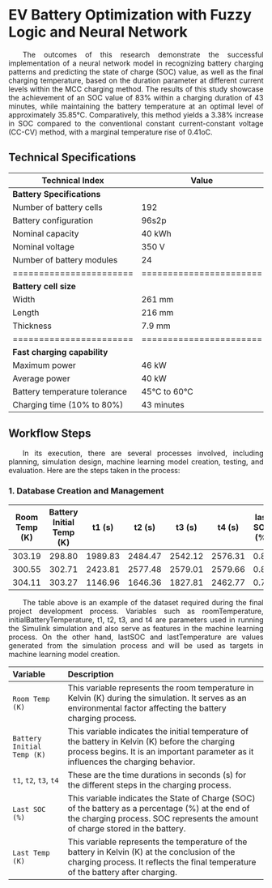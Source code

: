 # **EV Battery Optimization with Fuzzy Logic and Neural Network**

<p align="justify">
&emsp;&emsp;The outcomes of this research demonstrate the successful implementation of a neural network model in recognizing battery charging patterns and predicting the state of charge (SOC) value, as well as the final charging temperature, based on the duration parameter at different current levels within the MCC charging method. The results of this study showcase the achievement of an SOC value of 83% within a charging duration of 43 minutes, while maintaining the battery temperature at an optimal level of approximately 35.85°C. Comparatively, this method yields a 3.38% increase in SOC compared to the conventional constant current-constant voltage (CC-CV) method, with a marginal temperature rise of 0.41oC.
</p>

## **Technical Specifications**
<div align="center">
  
| Technical Index | Value |
|-----------------|-------|
| **Battery Specifications** |
| Number of battery cells | 192 |
| Battery configuration | 96s2p |
| Nominal capacity | 40 kWh |
| Nominal voltage | 350 V |
| Number of battery modules | 24 |
|=======================|=======================|
| **Battery cell size** |
| Width | 261 mm |
| Length | 216 mm |
| Thickness | 7.9 mm |
|=======================|=======================|
| **Fast charging capability** |
| Maximum power | 46 kW |
| Average power | 40 kW |
| Battery temperature tolerance | 45°C to 60°C |
| Charging time (10% to 80%) | 43 minutes |
  
</div>

## **Workflow Steps**
<p align="justify">
&emsp;&emsp;In its execution, there are several processes involved, including planning, simulation design, machine learning model creation, testing, and evaluation. Here are the steps taken in the process:
</p>

### **1. Database Creation and Management**

| Room Temp (K) | Battery Initial Temp (K) | t1 (s) | t2 (s) | t3 (s) | t4 (s) | last SOC (%) | last Temp (K) |
|:-:|:-:|:-:|:-:|:-:|:-:|:-:|:-:|
| 303.19 | 298.80 | 1989.83 | 2484.47 | 2542.12 | 2576.31 | 0.85 | 317.30 |
| 300.55 | 302.71 | 2423.81 | 2577.48 | 2579.01 | 2579.66 | 0.88 | 310.02 |
| 304.11 | 303.27 | 1146.96 | 1646.36 | 1827.81 | 2462.77 | 0.78 | 310.98 |

<p align="justify">
&emsp;&emsp;The table above is an example of the dataset required during the final project development process. Variables such as roomTemperature, initialBatteryTemperature, t1, t2, t3, and t4 are parameters used in running the Simulink simulation and also serve as features in the machine learning process. On the other hand, lastSOC and lastTemperature are values generated from the simulation process and will be used as targets in machine learning model creation.
</p>

| Variable            | Description                                                                  |
|:--------------------|:-----------------------------------------------------------------------------|
| `Room Temp (K)`     | This variable represents the room temperature in Kelvin (K) during the simulation. It serves as an environmental factor affecting the battery charging process. |
| `Battery Initial Temp (K)` | This variable indicates the initial temperature of the battery in Kelvin (K) before the charging process begins. It is an important parameter as it influences the charging behavior. |
| `t1`, `t2`, `t3`, `t4` | These are the time durations in seconds (s) for the different steps in the charging process. |
| `Last SOC (%)`      | This variable indicates the State of Charge (SOC) of the battery as a percentage (%) at the end of the charging process. SOC represents the amount of charge stored in the battery. |
| `Last Temp (K)`     | This variable represents the temperature of the battery in Kelvin (K) at the conclusion of the charging process. It reflects the final temperature of the battery after charging. |

